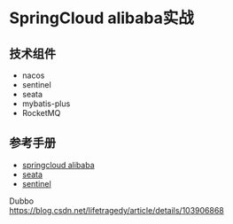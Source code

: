 # SpringCloud alibaba实战

## 技术组件
* nacos
* sentinel
* seata
* mybatis-plus
* RocketMQ

## 参考手册
* [springcloud alibaba](https://github.com/alibaba/spring-cloud-alibaba/wiki)
* [seata](http://seata.io/zh-cn/)
* [sentinel](https://github.com/alibaba/Sentinel/wiki)


Dubbo  
https://blog.csdn.net/lifetragedy/article/details/103906868